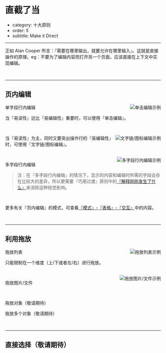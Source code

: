 # 直截了当

- category: 十大原则
- order: 5
- subtitle: Make it Direct

---

正如 Alan Cooper 所言：『需要在哪里输出，就要允许在哪里输入』。这就是直接操作的原理。eg：不要为了编辑内容而打开另一个页面，应该直接在上下文中实现编辑。

<br>

---

## 页内编辑

<img class="preview-img" align="right" alt="单击编辑示例" description="状态一：普通的浏览模式，不区分可编辑行和不可编辑行；<br>
状态二：鼠标悬停时，『指针』变为『手型』，编辑区域底色变黄，出现『Tooltips』提示单击编辑；<br>
状态三：鼠标点击后，出现『输入框』、『确定』、『取消』表单元素，同时光标定位在『输入框』中。" src="https://os.alipayobjects.com/rmsportal/PmVuUUKeamHdveT.png">

单字段行内编辑

当『易读性』远比『易编辑性』重要时，可以使用『单击编辑』。

<br>

<img class="preview-img" align="right" alt="文字链/图标编辑示例" description="状态一：在可编辑行附近出现文字链/图标；<br>
状态二：鼠标点击『编辑』后，出现『输入框』、『确定』、『取消』表单元素，同时光标定位在『输入框』中。" src="https://os.alipayobjects.com/rmsportal/ZmRlahliUbCurhu.png">

当『易读性』为主，同时又要突出操作行的『易编辑性』时，可使用『文字链/图标编辑』。

<br>

<img class="preview-img" align="right" alt="多字段行内编辑示例" description="编辑模式在不破坏整体性的前提下，可扩大空间，以便放下『输入框』等表单元素；其中，在 Table 中进行编辑模式切换时，需要保证每列的不跳动。" src="https://os.alipayobjects.com/rmsportal/hGXGErepBnrwqzj.png">

多字段行内编辑

>注：在『多字段行内编辑』的情况下，显示的内容和编辑时所需的字段会存在比较大的差异，所以更需要『巧用过渡』原则中的[『解释刚刚发生了什么』](../spec/transition#解释刚刚发生了什么)来消除这种视觉影响。

<br>

更多有关『页内编辑』的模式，可查看[『模式』-『表格』-『交互』](../pattern/table#模块编辑)中的内容。

<br>

---

## 利用拖放

<img class="preview-img" align="right" alt="拖放列表示例" description="状态一：鼠标悬停该行时，出现可移动的『图标』；<br>
状态二：鼠标悬停在该『图标』时，指针变为『手型』，点击即可进行拖动；<br>
状态三：拖动到可放置区块，出现蓝色描边，告知用户该区块可放置该对象。" src="https://os.alipayobjects.com/rmsportal/DjMFcqSxZrulbGF.png">

拖放列表

只能限制在一个维度（上/下或者左/右）进行拖放。

<br>

<img class="preview-img" align="right" alt="拖放图片/文件示例" src="https://os.alipayobjects.com/rmsportal/KVhqdSoLUjXPXuN.png">

拖放图片/文件

<br>

<span class="waiting">拖放对象（敬请期待）</span>

<span class="waiting">拖放多个对象（敬请期待）</span>

<br>

---

## <span class="waiting">直接选择（敬请期待）</span>
